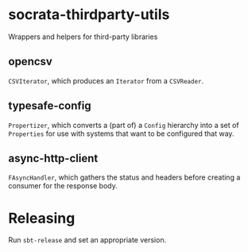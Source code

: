 socrata-thirdparty-utils
========================

Wrappers and helpers for third-party libraries

opencsv
-------

`CSVIterator`, which produces an `Iterator` from a `CSVReader`.

typesafe-config
---------------

`Propertizer`, which converts a (part of) a `Config` hierarchy into a set of
`Properties` for use with systems that want to be configured that way.

async-http-client
-----------------

`FAsyncHandler`, which gathers the status and headers before creating a consumer
for the response body.

Releasing
=========

Run `sbt-release` and set an appropriate version.

